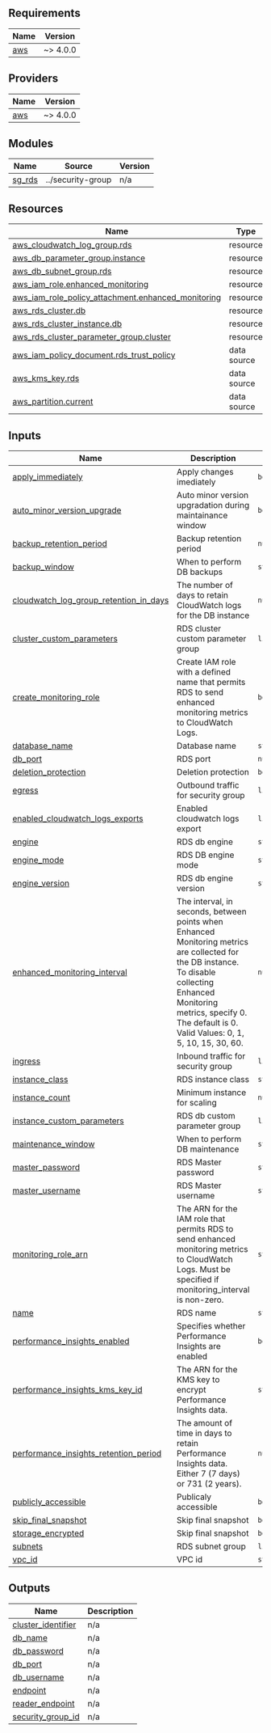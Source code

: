 ## Requirements

| Name | Version |
|------|---------|
| <a name="requirement_aws"></a> [aws](#requirement\_aws) | ~> 4.0.0 |

## Providers

| Name | Version |
|------|---------|
| <a name="provider_aws"></a> [aws](#provider\_aws) | ~> 4.0.0 |

## Modules

| Name | Source | Version |
|------|--------|---------|
| <a name="module_sg_rds"></a> [sg\_rds](#module\_sg\_rds) | ../security-group | n/a |

## Resources

| Name | Type |
|------|------|
| [aws_cloudwatch_log_group.rds](https://registry.terraform.io/providers/hashicorp/aws/latest/docs/resources/cloudwatch_log_group) | resource |
| [aws_db_parameter_group.instance](https://registry.terraform.io/providers/hashicorp/aws/latest/docs/resources/db_parameter_group) | resource |
| [aws_db_subnet_group.rds](https://registry.terraform.io/providers/hashicorp/aws/latest/docs/resources/db_subnet_group) | resource |
| [aws_iam_role.enhanced_monitoring](https://registry.terraform.io/providers/hashicorp/aws/latest/docs/resources/iam_role) | resource |
| [aws_iam_role_policy_attachment.enhanced_monitoring](https://registry.terraform.io/providers/hashicorp/aws/latest/docs/resources/iam_role_policy_attachment) | resource |
| [aws_rds_cluster.db](https://registry.terraform.io/providers/hashicorp/aws/latest/docs/resources/rds_cluster) | resource |
| [aws_rds_cluster_instance.db](https://registry.terraform.io/providers/hashicorp/aws/latest/docs/resources/rds_cluster_instance) | resource |
| [aws_rds_cluster_parameter_group.cluster](https://registry.terraform.io/providers/hashicorp/aws/latest/docs/resources/rds_cluster_parameter_group) | resource |
| [aws_iam_policy_document.rds_trust_policy](https://registry.terraform.io/providers/hashicorp/aws/latest/docs/data-sources/iam_policy_document) | data source |
| [aws_kms_key.rds](https://registry.terraform.io/providers/hashicorp/aws/latest/docs/data-sources/kms_key) | data source |
| [aws_partition.current](https://registry.terraform.io/providers/hashicorp/aws/latest/docs/data-sources/partition) | data source |

## Inputs

| Name | Description | Type | Default | Required |
|------|-------------|------|---------|:--------:|
| <a name="input_apply_immediately"></a> [apply\_immediately](#input\_apply\_immediately) | Apply changes imediately | `bool` | `false` | no |
| <a name="input_auto_minor_version_upgrade"></a> [auto\_minor\_version\_upgrade](#input\_auto\_minor\_version\_upgrade) | Auto minor version upgradation during maintainance window | `bool` | `false` | no |
| <a name="input_backup_retention_period"></a> [backup\_retention\_period](#input\_backup\_retention\_period) | Backup retention period | `number` | n/a | yes |
| <a name="input_backup_window"></a> [backup\_window](#input\_backup\_window) | When to perform DB backups | `string` | n/a | yes |
| <a name="input_cloudwatch_log_group_retention_in_days"></a> [cloudwatch\_log\_group\_retention\_in\_days](#input\_cloudwatch\_log\_group\_retention\_in\_days) | The number of days to retain CloudWatch logs for the DB instance | `number` | `30` | no |
| <a name="input_cluster_custom_parameters"></a> [cluster\_custom\_parameters](#input\_cluster\_custom\_parameters) | RDS cluster custom parameter group | `list(any)` | `[]` | no |
| <a name="input_create_monitoring_role"></a> [create\_monitoring\_role](#input\_create\_monitoring\_role) | Create IAM role with a defined name that permits RDS to send enhanced monitoring metrics to CloudWatch Logs. | `bool` | `false` | no |
| <a name="input_database_name"></a> [database\_name](#input\_database\_name) | Database name | `string` | n/a | yes |
| <a name="input_db_port"></a> [db\_port](#input\_db\_port) | RDS port | `number` | `"5432"` | no |
| <a name="input_deletion_protection"></a> [deletion\_protection](#input\_deletion\_protection) | Deletion protection | `bool` | `true` | no |
| <a name="input_egress"></a> [egress](#input\_egress) | Outbound traffic for security group | `list(any)` | `[]` | no |
| <a name="input_enabled_cloudwatch_logs_exports"></a> [enabled\_cloudwatch\_logs\_exports](#input\_enabled\_cloudwatch\_logs\_exports) | Enabled cloudwatch logs export | `list(any)` | n/a | yes |
| <a name="input_engine"></a> [engine](#input\_engine) | RDS db engine | `string` | n/a | yes |
| <a name="input_engine_mode"></a> [engine\_mode](#input\_engine\_mode) | RDS DB engine mode | `string` | `"provisioned"` | no |
| <a name="input_engine_version"></a> [engine\_version](#input\_engine\_version) | RDS db engine version | `string` | n/a | yes |
| <a name="input_enhanced_monitoring_interval"></a> [enhanced\_monitoring\_interval](#input\_enhanced\_monitoring\_interval) | The interval, in seconds, between points when Enhanced Monitoring metrics are collected for the DB instance. To disable collecting Enhanced Monitoring metrics, specify 0. The default is 0. Valid Values: 0, 1, 5, 10, 15, 30, 60. | `number` | `0` | no |
| <a name="input_ingress"></a> [ingress](#input\_ingress) | Inbound traffic for security group | `list(any)` | `[]` | no |
| <a name="input_instance_class"></a> [instance\_class](#input\_instance\_class) | RDS instance class | `string` | `"db.t3.medium"` | no |
| <a name="input_instance_count"></a> [instance\_count](#input\_instance\_count) | Minimum instance for scaling | `number` | n/a | yes |
| <a name="input_instance_custom_parameters"></a> [instance\_custom\_parameters](#input\_instance\_custom\_parameters) | RDS db custom parameter group | `list(any)` | `[]` | no |
| <a name="input_maintenance_window"></a> [maintenance\_window](#input\_maintenance\_window) | When to perform DB maintenance | `string` | `"sun:05:00-sun:06:00"` | no |
| <a name="input_master_password"></a> [master\_password](#input\_master\_password) | RDS Master password | `string` | n/a | yes |
| <a name="input_master_username"></a> [master\_username](#input\_master\_username) | RDS Master username | `string` | n/a | yes |
| <a name="input_monitoring_role_arn"></a> [monitoring\_role\_arn](#input\_monitoring\_role\_arn) | The ARN for the IAM role that permits RDS to send enhanced monitoring metrics to CloudWatch Logs. Must be specified if monitoring\_interval is non-zero. | `string` | `null` | no |
| <a name="input_name"></a> [name](#input\_name) | RDS name | `string` | n/a | yes |
| <a name="input_performance_insights_enabled"></a> [performance\_insights\_enabled](#input\_performance\_insights\_enabled) | Specifies whether Performance Insights are enabled | `bool` | `false` | no |
| <a name="input_performance_insights_kms_key_id"></a> [performance\_insights\_kms\_key\_id](#input\_performance\_insights\_kms\_key\_id) | The ARN for the KMS key to encrypt Performance Insights data. | `string` | `null` | no |
| <a name="input_performance_insights_retention_period"></a> [performance\_insights\_retention\_period](#input\_performance\_insights\_retention\_period) | The amount of time in days to retain Performance Insights data. Either 7 (7 days) or 731 (2 years). | `number` | `7` | no |
| <a name="input_publicly_accessible"></a> [publicly\_accessible](#input\_publicly\_accessible) | Publicaly accessible | `bool` | `false` | no |
| <a name="input_skip_final_snapshot"></a> [skip\_final\_snapshot](#input\_skip\_final\_snapshot) | Skip final snapshot | `bool` | `false` | no |
| <a name="input_storage_encrypted"></a> [storage\_encrypted](#input\_storage\_encrypted) | Skip final snapshot | `bool` | `true` | no |
| <a name="input_subnets"></a> [subnets](#input\_subnets) | RDS subnet group | `list(any)` | n/a | yes |
| <a name="input_vpc_id"></a> [vpc\_id](#input\_vpc\_id) | VPC id | `string` | n/a | yes |

## Outputs

| Name | Description |
|------|-------------|
| <a name="output_cluster_identifier"></a> [cluster\_identifier](#output\_cluster\_identifier) | n/a |
| <a name="output_db_name"></a> [db\_name](#output\_db\_name) | n/a |
| <a name="output_db_password"></a> [db\_password](#output\_db\_password) | n/a |
| <a name="output_db_port"></a> [db\_port](#output\_db\_port) | n/a |
| <a name="output_db_username"></a> [db\_username](#output\_db\_username) | n/a |
| <a name="output_endpoint"></a> [endpoint](#output\_endpoint) | n/a |
| <a name="output_reader_endpoint"></a> [reader\_endpoint](#output\_reader\_endpoint) | n/a |
| <a name="output_security_group_id"></a> [security\_group\_id](#output\_security\_group\_id) | n/a |
